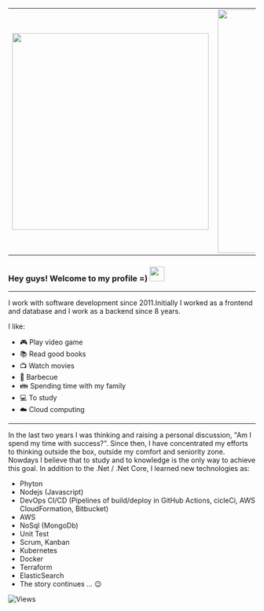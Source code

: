 

<center>
<table>
    <tr>
        <td><img width="400px" align="left" src="https://github-readme-stats.vercel.app/api/top-langs/?username=wodsonluiz&hide=html&layout=compact&theme=buefy" /></td>
        <td><img width="495px" align="left" src="https://github-readme-stats.vercel.app/api?username=wodsonluiz&show_icons=true&theme=gruvbox"/></td>
    </tr>   
</table>
</center>  


### Hey guys! Welcome to my profile =) <img src="https://raw.githubusercontent.com/iampavangandhi/iampavangandhi/master/gifs/Hi.gif" width="30px"></h2>
-------------------------------------------------------------------------------------------------------------------------------------------------------------------------

I work with software development since 2011.Initially I worked as a frontend and database and I work as a backend since 8 years.

I like:
- :video_game: Play video game
- :books: Read good books
- :tv: Watch movies
- :meat_on_bone: Barbecue
- :family: Spending time with my family 
- :computer: To study
- :cloud: Cloud computing

-------------------------------------------------------------------------------------------------------------------------------------------------------------------------
In the last two years I was thinking and raising a personal discussion, "Am I spend my time with success?". Since then, I have concentrated my efforts to thinking outside the box, outside my comfort and seniority zone. Nowdays I believe that to study and to knowledge is the only way to achieve this goal. In addition to the .Net / .Net Core, I learned new technologies as:

- Phyton
- Nodejs (Javascript)
- DevOps CI/CD (Pipelines of build/deploy in GitHub Actions, cicleCi, AWS CloudFormation, Bitbucket)
- AWS
- NoSql (MongoDb)
- Unit Test 
- Scrum, Kanban
- Kubernetes
- Docker
- Terraform
- ElasticSearch
- The story continues ... :wink:

![Views](https://komarev.com/ghpvc/?username=wodsonluiz&color=blue&style=flat)
